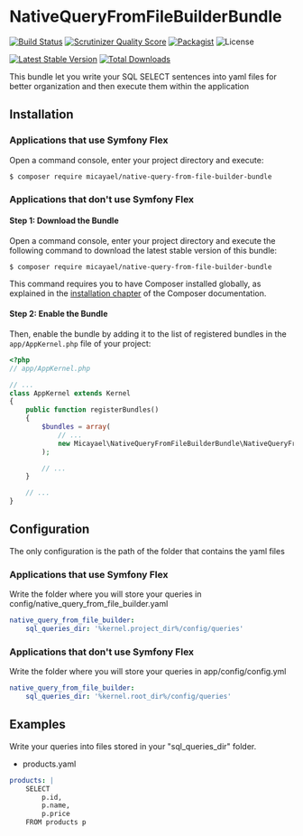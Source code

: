 NativeQueryFromFileBuilderBundle
================================

[![Build Status](https://api.travis-ci.org/micayael/native-query-from-file-builder-bundle.svg)](https://travis-ci.org/micayael/native-query-from-file-builder-bundle)
[![Scrutinizer Quality Score](https://scrutinizer-ci.com/g/micayael/native-query-from-file-builder-bundle/badges/quality-score.png)](https://scrutinizer-ci.com/g/micayael/native-query-from-file-builder-bundle/)
[![Packagist](https://img.shields.io/packagist/v/micayael/native-query-from-file-builder-bundle.svg)](https://packagist.org/packages/micayael/native-query-from-file-builder-bundle)
![License](https://img.shields.io/packagist/l/micayael/native-query-from-file-builder-bundle.svg)

[![Latest Stable Version](https://poser.pugx.org/micayael/native-query-from-file-builder-bundle/v/stable)](https://packagist.org/packages/micayael/native-query-from-file-builder-bundle)
[![Total Downloads](https://poser.pugx.org/micayael/native-query-from-file-builder-bundle/downloads)](https://packagist.org/packages/micayael/native-query-from-file-builder-bundle)

This bundle let you write your SQL SELECT sentences into yaml files 
for better organization and then execute them within the application

Installation
------------

### Applications that use Symfony Flex

Open a command console, enter your project directory and execute:

```console
$ composer require micayael/native-query-from-file-builder-bundle
```

### Applications that don't use Symfony Flex

#### Step 1: Download the Bundle

Open a command console, enter your project directory and execute the
following command to download the latest stable version of this bundle:

```console
$ composer require micayael/native-query-from-file-builder-bundle
```

This command requires you to have Composer installed globally, as explained
in the [installation chapter](https://getcomposer.org/doc/00-intro.md)
of the Composer documentation.

#### Step 2: Enable the Bundle

Then, enable the bundle by adding it to the list of registered bundles
in the `app/AppKernel.php` file of your project:

```php
<?php
// app/AppKernel.php

// ...
class AppKernel extends Kernel
{
    public function registerBundles()
    {
        $bundles = array(
            // ...
            new Micayael\NativeQueryFromFileBuilderBundle\NativeQueryFromFileBuilderBundle(),
        );

        // ...
    }

    // ...
}
```

Configuration
-------------

The only configuration is the path of the folder that contains the yaml files

### Applications that use Symfony Flex

Write the folder where you will store your queries in config/native_query_from_file_builder.yaml

```yaml
native_query_from_file_builder:
    sql_queries_dir: '%kernel.project_dir%/config/queries'
```

### Applications that don't use Symfony Flex

Write the folder where you will store your queries in app/config/config.yml

```yaml
native_query_from_file_builder:
    sql_queries_dir: '%kernel.root_dir%/config/queries'
```

Examples
--------

Write your queries into files stored in your "sql_queries_dir" folder.

- products.yaml

```yaml
products: |
    SELECT
        p.id,
        p.name,
        p.price
    FROM products p
```